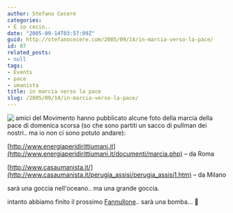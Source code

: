 ```yaml
---
author: Stefano Cecere
categories:
- E io cecio..
date: "2005-09-14T03:57:09Z"
guid: http://stefanocecere.com/2005/09/14/in-marcia-verso-la-pace/
id: 87
related_posts:
- null
tags:
- Events
- pace
- umanista
title: in marcia verso la pace
slug: /2005/09/14/in-marcia-verso-la-pace/
---
```


<img src="http://www.energiaperidirittiumani.it/immagini/marcia.jpg" align="left" />amici del Movimento hanno pubblicato alcune foto della marcia della pace di domenica scorsa (so che sono partiti un sacco di pullman dei nostri.. ma io non ci sono potuto andare):
  
[http://www.energiaperidirittiumani.it](http://www.energiaperidirittiumani.it/documenti/marcia.php) &#8211; da Roma
  
[http://www.casaumanista.it/](http://www.casaumanista.it/perugia_assisi/perugia_assisi1.htm) &#8211; da Milano

sar&#xe0; una goccia nell'oceano.. ma una grande goccia.

intanto abbiamo finito il prossimo [Fannullone](http://www.ilfannullone.it).. sarà una bomba… 🙂